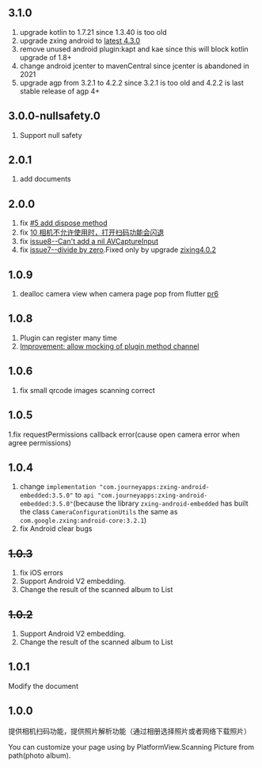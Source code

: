 ## 3.1.0
1. upgrade kotlin to 1.7.21 since 1.3.40 is too old
2. upgrade zxing android to [latest 4.3.0](https://mvnrepository.com/artifact/com.journeyapps/zxing-android-embedded)
3. remove unused android plugin:kapt and kae since this will block kotlin upgrade of 1.8+
4. change android jcenter to mavenCentral since jcenter is abandoned in 2021
5. upgrade agp from 3.2.1 to 4.2.2 since 3.2.1 is too old and 4.2.2 is last stable release of agp 4+
## 3.0.0-nullsafety.0
1. Support null safety
## 2.0.1
1. add documents
## 2.0.0

1. fix [#5 add dispose method](https://github.com/xuzhongpeng/qrcode_flutter/issues/5)
2. fix [10 相机不允许使用时，打开扫码功能会闪退](https://github.com/xuzhongpeng/qrcode_flutter/issues/10)
3. fix [issue8--Can't add a nil AVCaptureInput](https://github.com/xuzhongpeng/qrcode_flutter/issues/8)
4. fix [issue7--divide by zero](https://github.com/xuzhongpeng/qrcode_flutter/issues/7).Fixed only by upgrade [zixing4.0.2](https://github.com/journeyapps/zxing-android-embedded/issues/334)
## 1.0.9

1. dealloc camera view when camera page pop from flutter [pr6](https://github.com/xuzhongpeng/qrcode_flutter/pull/6)

## 1.0.8

1. Plugin can register many time
2. [Improvement: allow mocking of plugin method channel](https://github.com/xuzhongpeng/qrcode_flutter/pull/4)

## 1.0.6

1. fix small qrcode images scanning correct

## 1.0.5

1.fix requestPermissions callback error(cause open camera error when agree permissions)

## 1.0.4

1. change `implementation "com.journeyapps:zxing-android-embedded:3.5.0"` to `api "com.journeyapps:zxing-android-embedded:3.5.0"`(because the library `zxing-android-embedded` has built the class `CameraConfigurationUtils` the same as `com.google.zxing:android-core:3.2.1`)
2. fix Android clear bugs

## ~~1.0.3~~

1. fix iOS errors
2. Support Android V2 embedding.
3. Change the result of the scanned album to List

## ~~1.0.2~~

1. Support Android V2 embedding.
2. Change the result of the scanned album to List


## 1.0.1

Modify the document

## 1.0.0

提供相机扫码功能，提供照片解析功能（通过相册选择照片或者网络下载照片）

You can customize your page using by PlatformView.Scanning Picture from path(photo album).


